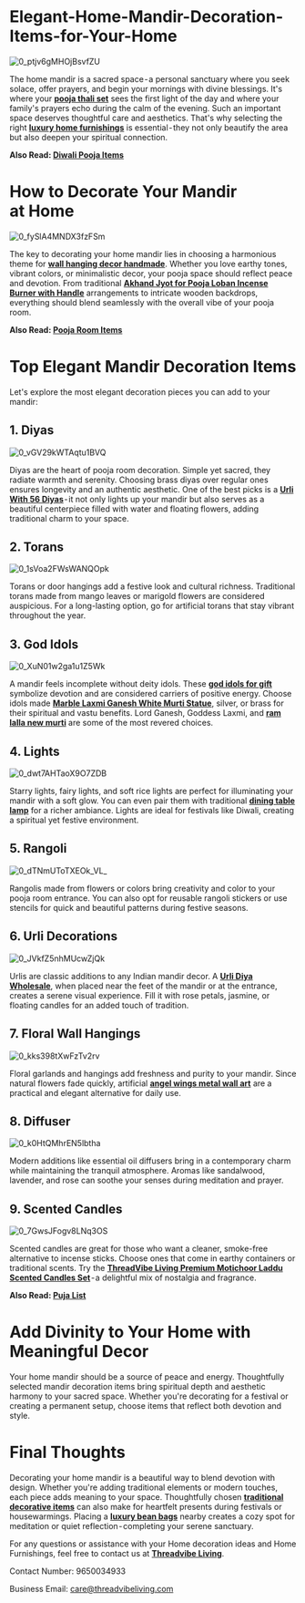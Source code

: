 # Elegant-Home-Mandir-Decoration-Items-for-Your-Home
![0_ptjv6gMHOjBsvfZU](https://github.com/user-attachments/assets/3ed56073-167d-49e4-ae5c-aecaa31cc9ec)

The home mandir is a sacred space - a personal sanctuary where you seek solace, offer prayers, and begin your mornings with divine blessings. It's where your **[pooja thali set](https://threadvibeliving.com/products/puja-thali-set)** sees the first light of the day and where your family's prayers echo during the calm of the evening. Such an important space deserves thoughtful care and aesthetics. That's why selecting the right **[luxury home furnishings](https://threadvibeliving.com/collections/furnishing-mega-menu)** is essential - they not only beautify the area but also deepen your spiritual connection.

**Also Read: [Diwali Pooja Items](https://threadvibeliving.com/blogs/news/must-have-diwali-pooja-items)**

# How to Decorate Your Mandir at Home
![0_fySlA4MNDX3fzFSm](https://github.com/user-attachments/assets/f8131c4b-5cb4-46ce-8405-c3ec25acb731)

The key to decorating your home mandir lies in choosing a harmonious theme for **[wall hanging decor handmade](https://threadvibeliving.com/collections/wall-hangings)**. Whether you love earthy tones, vibrant colors, or minimalistic decor, your pooja space should reflect peace and devotion. From traditional **[Akhand Jyot for Pooja Loban Incense Burner with Handle](https://threadvibeliving.com/products/akhand-jyot-for-pooja-loban-incense-burner-with-handle)** arrangements to intricate wooden backdrops, everything should blend seamlessly with the overall vibe of your pooja room.

**Also Read: [Pooja Room Items](https://threadvibeliving.com/blogs/news/pooja-room-items)**

# Top Elegant Mandir Decoration Items

Let's explore the most elegant decoration pieces you can add to your mandir:
## 1. Diyas
![0_vGV29kWTAqtu1BVQ](https://github.com/user-attachments/assets/84cf5ac4-29c7-4b89-be2d-12ff68c86fb6)

Diyas are the heart of pooja room decoration. Simple yet sacred, they radiate warmth and serenity. Choosing brass diyas over regular ones ensures longevity and an authentic aesthetic. One of the best picks is a **[Urli With 56 Diyas](https://threadvibeliving.com/products/urli-with-56-diya)** - it not only lights up your mandir but also serves as a beautiful centerpiece filled with water and 
floating flowers, adding traditional charm to your space.

## 2. Torans
![0_1sVoa2FWsWANQOpk](https://github.com/user-attachments/assets/7f3d8d5c-20e5-4b0f-a7f4-122d545b5272)

Torans or door hangings add a festive look and cultural richness. Traditional torans made from mango leaves or marigold flowers are considered auspicious. For a long-lasting option, go for artificial torans that stay vibrant throughout the year.

## 3. God Idols
![0_XuN01w2ga1u1Z5Wk](https://github.com/user-attachments/assets/8e7849e5-4ebb-4116-a424-18406c384774)

A mandir feels incomplete without deity idols. These **[god idols for gift](https://threadvibeliving.com/collections/bhakti-idols)** symbolize devotion and are considered carriers of positive energy. Choose idols made **[Marble Laxmi Ganesh White Murti Statue](https://threadvibeliving.com/products/white-marble-look-laxmi-ganesh-murti-statue-for-dipawali-pujan)**, silver, or brass for their spiritual and vastu benefits. Lord Ganesh, Goddess Laxmi, and **[ram lalla new murti](https://threadvibeliving.com/products/ram-lalla-idol-miniature-sculpture)** are some of the most revered choices.

## 4. Lights
![0_dwt7AHTaoX9O7ZDB](https://github.com/user-attachments/assets/720d4965-c898-49dc-8ae9-2664440f1d9d)

Starry lights, fairy lights, and soft rice lights are perfect for illuminating your mandir with a soft glow. You can even pair them with traditional **[dining table lamp](https://threadvibeliving.com/collections/table-lamp-mega-menu)** for a richer ambiance. Lights are ideal for festivals like Diwali, creating a spiritual yet festive environment.

## 5. Rangoli
![0_dTNmUToTXEOk_VL_](https://github.com/user-attachments/assets/8fd61613-0c98-4474-a84c-c00169fab822)

Rangolis made from flowers or colors bring creativity and color to your pooja room entrance. You can also opt for reusable rangoli stickers or use stencils for quick and beautiful patterns during festive seasons.

## 6. Urli Decorations
![0_JVkfZ5nhMUcwZjQk](https://github.com/user-attachments/assets/4ebb3ab4-7db4-4146-ab61-95b7b6d26139)

Urlis are classic additions to any Indian mandir decor. A **[Urli Diya Wholesale](https://threadvibeliving.com/products/diya-metal-urli)**, when placed near the feet of the mandir or at the entrance, creates a serene visual experience. Fill it with rose petals, jasmine, or floating candles for an added touch of tradition.

## 7. Floral Wall Hangings
![0_kks398tXwFzTv2rv](https://github.com/user-attachments/assets/1bb576ae-f222-4f53-9266-17e96e74bed3)

Floral garlands and hangings add freshness and purity to your mandir. Since natural flowers fade quickly, artificial **[angel wings metal wall art](https://threadvibeliving.com/products/angel-wings-metal-wall-art-for-wall-decor-in-living-room)** are a practical and elegant alternative for daily use.

## 8. Diffuser
![0_k0HtQMhrEN5lbtha](https://github.com/user-attachments/assets/97fd16f5-7299-4b63-ad61-784c853c7c54)

Modern additions like essential oil diffusers bring in a contemporary charm while maintaining the tranquil atmosphere. Aromas like sandalwood, lavender, and rose can soothe your senses during meditation and prayer.

## 9. Scented Candles
![0_7GwsJFogv8LNq3OS](https://github.com/user-attachments/assets/028c741b-7f07-406a-b773-cfe61cd39413)

Scented candles are great for those who want a cleaner, smoke-free alternative to incense sticks. Choose ones that come in earthy containers or traditional scents. Try the **[ThreadVibe Living Premium Motichoor Laddu Scented Candles Set](https://threadvibeliving.com/products/threadvibe-living-premium-motichoor-laddu-scented-candles-set)** - a delightful mix of nostalgia and fragrance.

**Also Read: [Puja List](https://threadvibeliving.com/blogs/news/the-puja-list-you-need-this-diwali)**

# Add Divinity to Your Home with Meaningful Decor
Your home mandir should be a source of peace and energy. Thoughtfully selected mandir decoration items bring spiritual depth and aesthetic harmony to your sacred space. Whether you're decorating for a festival or creating a permanent setup, choose items that reflect both devotion and style.

# Final Thoughts

Decorating your home mandir is a beautiful way to blend devotion with design. Whether you're adding traditional elements or modern touches, each piece adds meaning to your space. Thoughtfully chosen **[traditional decorative items](https://threadvibeliving.com/collections/home-decor)** can also make for heartfelt presents during festivals or housewarmings. Placing a **[luxury bean bags](https://threadvibeliving.com/collections/bean-bag)** nearby creates a cozy spot for meditation or quiet reflection - completing your serene sanctuary.

For any questions or assistance with your Home decoration ideas and Home Furnishings, feel free to contact us at **[Threadvibe Living](https://threadvibeliving.com/)**.

Contact Number: 9650034933

Business Email: care@threadvibeliving.com
